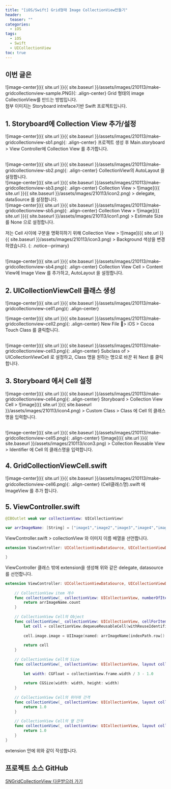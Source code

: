 ```yaml
---
title: "[iOS/Swift] Grid형태 Image CollectionView만들기"
header:
  teaser: ""
categories:
  - iOS
tags:
  - iOS
  - Swift
  - UICollectionView
toc: true
---
```


## 이번 글은
![image-center]({{ site.url }}{{ site.baseurl }}/assets/images/210113/make-gridcollectionview-sample.PNG){: .align-center}
Grid 형태의 image CollectionView를 만드는 방법입니다. <br>
첨부 이미지는 Storyboard intreface기반 Swift 프로젝트입니다.


## 1. Storyboard에 Collection View 추가/설정

![image-center]({{ site.url }}{{ site.baseurl }}/assets/images/210113/make-gridcollectionview-sb1.png){: .align-center}
프로젝트 생성 후 Main.storyboard > View Controller에 Collection View 를 추가합니다.

<br>
![image-center]({{ site.url }}{{ site.baseurl }}/assets/images/210113/make-gridcollectionview-sb2.png){: .align-center}
CollectionView의 AutoLayout 을 설정합니다.

<br>
![image-center]({{ site.url }}{{ site.baseurl }}/assets/images/210113/make-gridcollectionview-sb3.png){: .align-center}
Collection View >  ![image]({{ site.url }}{{ site.baseurl }}/assets/images/210113/icon2.png) > delegate, dataSource 를 설정합니다.

<br>
![image-center]({{ site.url }}{{ site.baseurl }}/assets/images/210113/make-gridcollectionview-sb5.png){: .align-center}
Collection View > ![image]({{ site.url }}{{ site.baseurl }}/assets/images/210113/icon1.png) > Estimate Size를 None 으로 설정합니다.
<br>

저는 Cell 사이에 구분을 명확히하기 위해 Collection View > ![image]({{ site.url }}{{ site.baseurl }}/assets/images/210113/icon3.png) > Background 색상을 변경하였습니다.
{: .notice--primary}

<br>
![image-center]({{ site.url }}{{ site.baseurl }}/assets/images/210113/make-gridcollectionview-sb4.png){: .align-center}
Collection View Cell > Content View에 Image View 를 추가하고,
AutoLayout 을 설정합니다.


## 2. UICollectionViewCell 클래스 생성

![image-center]({{ site.url }}{{ site.baseurl }}/assets/images/210113/make-gridcollectionview-cell1.png){: .align-center}

![image-center]({{ site.url }}{{ site.baseurl }}/assets/images/210113/make-gridcollectionview-cell2.png){: .align-center}
New File > iOS > Cocoa Touch Class 를 클릭합니다.

<br>
![image-center]({{ site.url }}{{ site.baseurl }}/assets/images/210113/make-gridcollectionview-cell3.png){: .align-center}
Subclass of > UICollectionViewCell 로 설정하고,
Class 명을 원하는 명으로 바꾼 뒤 Next 를 클릭합니다.


## 3. Storyboard 에서 Cell 설정

![image-center]({{ site.url }}{{ site.baseurl }}/assets/images/210113/make-gridcollectionview-cell4.png){: .align-center}
Storyboard > Collection View Cell >  ![image]({{ site.url }}{{ site.baseurl }}/assets/images/210113/icon4.png) > Custom Class > Class 에 Cell 의 클래스명을 입력합니다.

<br>
![image-center]({{ site.url }}{{ site.baseurl }}/assets/images/210113/make-gridcollectionview-cell5.png){: .align-center}
![image]({{ site.url }}{{ site.baseurl }}/assets/images/210113/icon3.png) > Collection Reusable View > Identifier 에 Cell 의 클래스명을 입력합니다.

## 4. GridCollectionViewCell.swift

![image-center]({{ site.url }}{{ site.baseurl }}/assets/images/210113/make-gridcollectionview-cell6.png){: .align-center}
(Cell클래스명).swift 에 ImageView 를 추가 합니다.


## 5. ViewController.swift

```swift
@IBOutlet weak var collectionView: UICollectionView!

var arrImageName: [String] = ["image1","image2","image3","image4","image5","image6","image7","image8","image9","image10","image11","image12","image13","image14","image15","image16","image17","image18","image19","image20"]
```
ViewController.swift > collectionView 와 이미지 이름 배열을 선언합니다.
<br>

```swift
extension ViewController: UICollectionViewDataSource, UICollectionViewDelegate, UICollectionViewDelegateFlowLayout {

}
```
ViewController 클래스 밖에 extension을 생성해 위와 같은 delegate, datasource를 선언합니다.
<br>

```swift
extension ViewController: UICollectionViewDataSource, UICollectionViewDelegate, UICollectionViewDelegateFlowLayout {
    
    // CollectionView item 개수
    func collectionView(_ collectionView: UICollectionView, numberOfItemsInSection section: Int) -> Int {
        return arrImageName.count
    }
    
    // CollectionView Cell의 Object
    func collectionView(_ collectionView: UICollectionView, cellForItemAt indexPath: IndexPath) -> UICollectionViewCell {
        let cell = collectionView.dequeueReusableCell(withReuseIdentifier: "GridCollectionViewCell", for: indexPath) as! GridCollectionViewCell
        
        cell.image.image = UIImage(named: arrImageName[indexPath.row]) ?? UIImage()
        
        return cell
    }
    
    // CollectionView Cell의 Size
    func collectionView(_ collectionView: UICollectionView, layout collectionViewLayout: UICollectionViewLayout, sizeForItemAt indexPath: IndexPath) -> CGSize {
        
        let width: CGFloat = collectionView.frame.width / 3 - 1.0
        
        return CGSize(width: width, height: width)
    }
    
    // CollectionView Cell의 위아래 간격
    func collectionView(_ collectionView: UICollectionView, layout collectionViewLayout: UICollectionViewLayout, minimumLineSpacingForSectionAt section: Int) -> CGFloat {
        return 1.0
    }
    
    // CollectionView Cell의 옆 간격
    func collectionView(_ collectionView: UICollectionView, layout collectionViewLayout: UICollectionViewLayout, minimumInteritemSpacingForSectionAt section: Int) -> CGFloat {
        return 1.0
    }
}
```
extension 안에 위와 같이 작성합니다.


## 프로젝트 소스 GitHub
[SNGridCollectionView 다운받으러 가기](https://github.com/SuniDev/SNGridCollectionView)
